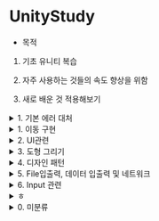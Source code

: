 # UnityStudy

- 목적

1. 기초 유니티 복습

2. 자주 사용하는 것들의 속도 향상을 위함

3. 새로 배운 것 적용해보기

<details>
<summary> 1. 기본 에러 대처 </summary>
<div markdown="1">

- Error 체크 - Equal 관계
- Crash 났을 때 확인 법:
</div>
</details>


<details>
<summary> 1. 이동 구현 </summary>
<div markdown="1">

- 기본 이동 구현
- 구체 표면 따라가기
- 중력 방향 계속 바꾸기
- 동서남북 중 가까운 방향 틀기
- roll pitch yaw
- Sub Camera texture 화면 회전 - 짐벌락 및 쿼터니언
  
</div>
</details>

<details>
<summary> 2. UI관련 </summary>
<div markdown="1">

- Panel 관련 - 반응형, pivot 등등
- 페이징 구현
- Hover UI가 1번만 호출되도록 -> SetActive 한번만 하기
- UI크기가 바꾸면 호출하기
  
</div>
</details>

<details>
<summary> 3. 도형 그리기 </summary>
<div markdown="1">

- Linerenderer or Projector or decal로 도형 그리기, 정사영 등.
- 도형 생성 시계/반시계 방향 체크하기
- 도형 내부/외부 체크
  
</div>
</details>

<details>
<summary> 4. 디자인 패턴 </summary>
<div markdown="1">

- MVC 패턴
- singleton Pattern -> gamemanager scene 전환 instance로 등등
- 기타 여러 패턴
  
</div>
</details>

<details>
<summary> 5. File입출력, 데이터 입출력 및 네트워크 </summary>
<div markdown="1">

- File 불러오기, 쓰기
- json 불러오기, 쓰기
- csv.
- API 활용, DB 불러오기(SQL문 활용, 바이트 데이터 등등)
- HttpClient
- 파일 다운로드, 파일 업로드(바이트 변환, 이미지 등등) - 이미지 포맷 및 RGBTest
  
</div>
</details>

<details>
<summary> 6. Input 관련 </summary>
<div markdown="1">

- input system -
- input 마우스, 키보드, 조이스틱, 모바일, vr기기 등 동작 정리
  
</div>
</details>

<details>
<summary> ㅎ </summary>
<div markdown="1">

- 
  
</div>
</details>

<details>
<summary> 0. 미분류 </summary>
<div markdown="1">

- Event, Handle, callback, delegate
- Coroutine
- 비동기 await, awaitable async
- job system.
- raycast 사용
- floating point 문제 해결하기
- LOD 관련
- CMD 테스트
- opencvsharp 테스트 - solvepnp 등등
- C# List<T> Find 사용
- Layer 관련 - Layer 자동 create 및 생성 제한 등등.
- 보간법 (랑그랑주 보간, Cubic splic 보간 등등)
  
</div>
</details>
